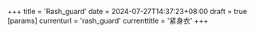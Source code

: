 +++
title = 'Rash_guard'
date = 2024-07-27T14:37:23+08:00
draft = true
[params]
  currenturl = 'rash_guard'
  currenttitle = '紧身衣'
+++
